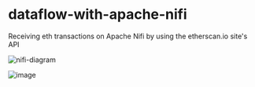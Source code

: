 # dataflow-with-apache-nifi
Receiving eth transactions on Apache Nifi by using the etherscan.io site's API



![nifi-diagram](https://user-images.githubusercontent.com/56341239/181487748-4ea4359b-f9e0-42f3-9979-5efec7a68dd7.jpg)



![image](https://user-images.githubusercontent.com/56341239/181488425-3c6e7f32-1e33-4e51-99f3-314d5e03cd8f.png)
